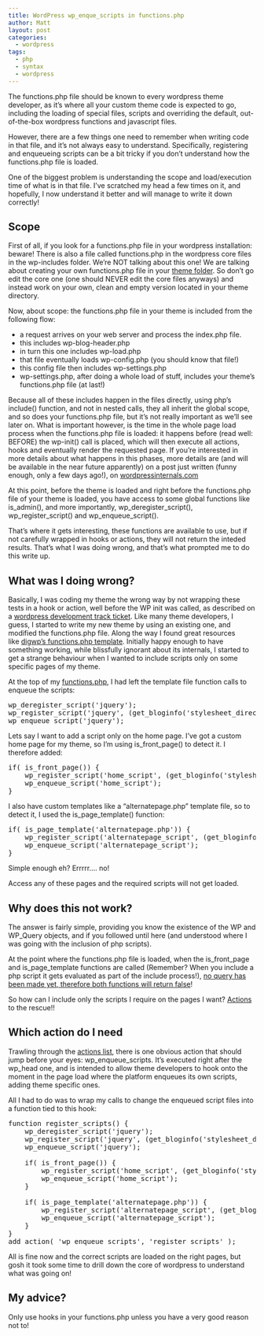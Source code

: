 ```yaml
---
title: WordPress wp_enque_scripts in functions.php
author: Matt
layout: post
categories:
  - wordpress
tags:
  - php
  - syntax
  - wordpress
---
```

The functions.php file should be known to every wordpress theme developer, as it&#8217;s where all your custom theme code is expected to go, including the loading of special files, scripts and overriding the default, out-of-the-box wordpress functions and javascript files.

However, there are a few things one need to remember when writing code in that file, and it&#8217;s not always easy to understand. Specifically, registering and enqueueing scripts can be a bit tricky if you don&#8217;t understand how the functions.php file is loaded.

One of the biggest problem is understanding the scope and load/execution time of what is in that file. I&#8217;ve scratched my head a few times on it, and hopefully, I now understand it better and will manage to write it down correctly!
<!--more-->

## Scope

First of all, if you look for a functions.php file in your wordpress installation: beware! There is also a file called functions.php in the wordpress core files in the wp-includes folder. We&#8217;re NOT talking about this one! We are talking about creating your own functions.php file in your <span style="text-decoration: underline;">theme folder</span>. So don&#8217;t go edit the core one (one should NEVER edit the core files anyways) and instead work on your own, clean and empty version located in your theme directory.

Now, about scope: the functions.php file in your theme is included from the following flow:

*   a request arrives on your web server and process the index.php file.
*   this includes wp-blog-header.php
*   in turn this one includes wp-load.php
*   that file eventually loads wp-config.php (you should know that file!)
*   this config file then includes wp-settings.php
*   wp-settings.php, after doing a whole load of stuff, includes your theme&#8217;s functions.php file (at last!)

Because all of these includes happen in the files directly, using php&#8217;s include() function, and not in nested calls, they all inherit the global scope, and so does your functions.php file, but it&#8217;s not really important as we&#8217;ll see later on. What is important however, is the time in the whole page load process when the functions.php file is loaded: it happens before (read well: BEFORE) the wp-init() call is placed, which will then execute all actions, hooks and eventually render the requested page. If you&#8217;re interested in more details about what happens in this phases, more details are (and will be available in the near future apparently) on a post just written (funny enough, only a few days ago!), on <a title="What wordpress does before init" href="http://wordpressinternals.com/2011/08/what-wordpress-does-before-init/" target="_blank">wordpressinternals.com</a>

At this point, before the theme is loaded and right before the functions.php file of your theme is loaded, you have access to some global functions like is\_admin(), and more importantly, wp\_deregister\_script(), wp\_register\_script() and wp\_enqueue_script().

That&#8217;s where it gets interesting, these functions are available to use, but if not carefully wrapped in hooks or actions, they will not return the inteded results. That&#8217;s what I was doing wrong, and that&#8217;s what prompted me to do this write up.

## What was I doing wrong?

Basically, I was coding my theme the wrong way by not wrapping these tests in a hook or action, well before the WP init was called, as described on a <a title="Doing it wrong" href="http://core.trac.wordpress.org/ticket/11526#comment:14" target="_blank">wordpress development track ticket</a>. Like many theme developers, I guess, I started to write my new theme by using an existing one, and modified the functions.php file. Along the way I found great resources like <a title="digwp's functions.php template" href="http://digwp.com/2010/03/wordpress-functions-php-template-custom-functions/" target="_blank">digwp&#8217;s functions.php template</a>. Initially happy enough to have something working, while blissfully ignorant about its internals, I started to get a strange behaviour when I wanted to include scripts only on some specific pages of my theme.

At the top of my <span style="text-decoration: underline;">functions.php</span>, I had left the template file function calls to enqueue the scripts:

<pre class="brush: php; title: ; notranslate" title="">wp_deregister_script('jquery');
wp_register_script('jquery', (get_bloginfo('stylesheet_directory')."/js/jquery-1.4.2.min.js"));
wp_enqueue_script('jquery');
</pre>

Lets say I want to add a script only on the home page. I&#8217;ve got a custom home page for my theme, so I&#8217;m using is\_front\_page() to detect it. I therefore added:

<pre class="brush: php; title: ; notranslate" title="">if( is_front_page()) {
	wp_register_script('home_script', (get_bloginfo('stylesheet_directory')."/js/home.js"));
	wp_enqueue_script('home_script');
}
</pre>

I also have custom templates like a &#8220;alternatepage.php&#8221; template file, so to detect it, I used the is\_page\_template() function:

<pre class="brush: php; title: ; notranslate" title="">if( is_page_template('alternatepage.php')) {
	wp_register_script('alternatepage_script', (get_bloginfo('stylesheet_directory')."/js/alternatepage.js"));
	wp_enqueue_script('alternatepage_script');
}
</pre>

Simple enough eh? Errrrr&#8230;. no!

Access any of these pages and the required scripts will not get loaded.

## Why does this not work?

The answer is fairly simple, providing you know the existence of the WP and WP_Query objects, and if you followed until here (and understood where I was going with the inclusion of php scripts).

At the point where the functions.php file is loaded, when the is\_front\_page and is\_page\_template functions are called (Remember? When you include a php script it gets evaluated as part of the include process!), <span style="text-decoration: underline;">no query has been made yet, therefore both functions will return false</span>!

So how can I include only the scripts I require on the pages I want? <a title="Wordpress actions" href="http://codex.wordpress.org/Plugin_API#Actions" target="_blank">Actions</a> to the rescue!!

## Which action do I need

Trawling through the <a title="Action reference" href="http://codex.wordpress.org/Plugin_API/Action_Reference" target="_blank">actions list</a>, there is one obvious action that should jump before your eyes: wp\_enqueue\_scripts. It&#8217;s executed right after the wp_head one, and is intended to allow theme developers to hook onto the moment in the page load where the platform enqueues its own scripts, adding theme specific ones.

All I had to do was to wrap my calls to change the enqueued script files into a function tied to this hook:

<pre class="brush: php; title: ; notranslate" title="">function register_scripts() {
	wp_deregister_script('jquery');
	wp_register_script('jquery', (get_bloginfo('stylesheet_directory')."/js/jquery-1.4.2.min.js"));
	wp_enqueue_script('jquery');

	if( is_front_page()) {
		wp_register_script('home_script', (get_bloginfo('stylesheet_directory')."/js/home.js"));
		wp_enqueue_script('home_script');
	}

	if( is_page_template('alternatepage.php')) {
		wp_register_script('alternatepage_script', (get_bloginfo('stylesheet_directory')."/js/alternatepage.js"));
		wp_enqueue_script('alternatepage_script');
	}
}
add_action( 'wp_enqueue_scripts', 'register_scripts' );
</pre>

All is fine now and the correct scripts are loaded on the right pages, but gosh it took some time to drill down the core of wordpress to understand what was going on!

## My advice?

Only use hooks in your functions.php unless you have a very good reason not to!